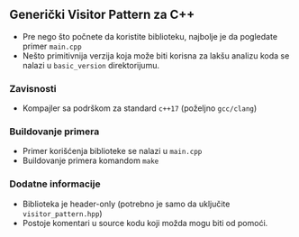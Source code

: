 ## Generički Visitor Pattern za C++

- Pre nego što počnete da koristite biblioteku, najbolje je da pogledate primer `main.cpp`
- Nešto primitivnija verzija koja može biti korisna za lakšu analizu koda se nalazi u `basic_version` direktorijumu.

### Zavisnosti

- Kompajler sa podrškom za standard `c++17` (poželjno `gcc/clang`)

### Buildovanje primera

- Primer korišćenja biblioteke se nalazi u `main.cpp`
- Buildovanje primera komandom `make`

### Dodatne informacije

- Biblioteka je header-only (potrebno je samo da uključite `visitor_pattern.hpp`)
- Postoje komentari u source kodu koji možda mogu biti od pomoći.
